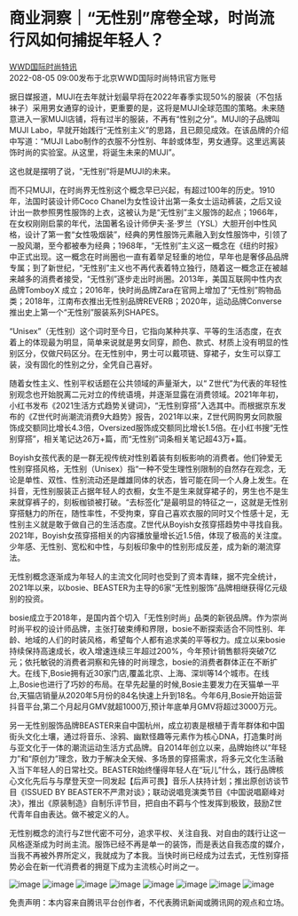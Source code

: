 # 商业洞察｜“无性别”席卷全球，时尚流行风如何捕捉年轻人？

[WWD国际时尚特讯](https://news.qq.com/omn/author/8QMf2XZc6YIeujk%3D)  
2022-08-05 09:00发布于北京WWD国际时尚特讯官方账号

据日媒报道，MUJI在去年就计划最早将在2022年春季实现50%的服装（不包括袜子）采用男女通穿的设计，更重要的是，这将是MUJI全球范围的策略。未来随意进入一家MUJI店铺，将有过半的服装，不再有“性别之分”。MUJI的子品牌叫MUJI Labo，早就开始践行“无性别主义”的思路，且已颇见成效。在该品牌的介绍中写道：“MUJI Labo制作的衣服不分性别、年龄或体型，男女通穿。这里远离装饰时尚的实验室。从这里，将诞生未来的MUJI”。

这也就是摆明了说，“无性别”将是MUJI的未来。

而不只MUJI，在时尚界无性别这个概念早已兴起，有超过100年的历史。1910年，法国时装设计师Coco Chanel为女性设计出第一条女士运动裤装，之后又设计出一款参照男性服饰的上衣，这被认为是“无性别”主义服饰的起点；1966年，在女权刚刚启蒙的年代，法国著名设计师伊夫·圣·罗兰（YSL）大胆开创中性风格，设计了第一套“女性吸烟装”，经典的男性服饰元素融入到女性服饰中，引领了一股风潮，至今都被奉为经典；1968年，“无性别”主义这一概念在《纽约时报》中正式出现。这一概念在时尚圈也一直有着举足轻重的地位，早年也是奢侈品品牌专属；到了新世纪，“无性别”主义也不再代表着特立独行，随着这一概念正在被越来越多的消费者接受，“无性别”逐步走出时尚圈。2013年，美国互联网中性内衣品牌TomboyX 成立；2016年，快时尚品牌Zara在官网上增加了“无性别”购物品类；2018年，江南布衣推出无性别品牌REVERB；2020年，运动品牌Converse推出史上第一个“无性别”服装系列SHAPES。

“Unisex”（无性别）这个词时至今日，它指向某种共享、平等的生活态度，在衣着上的体现最为明显，简单来说就是男女同穿，颜色、款式、材质上没有明显的性别区分，仅做尺码区分。在无性别中，男士可以戴项链、穿裙子，女生可以穿工装，没有固化的性别之分，全凭自己喜好。

随着女性主义、性别平权话题在公共领域的声量渐大，以“ Z世代”为代表的年轻性别观念也开始脱离二元对立的传统语境，并逐渐显露在消费领域。2021年年初，小红书发布《2021生活方式趋势关键词》，“无性别穿搭”入选其中。而根据京东发布的《Z世代时尚潮流消费9大趋势》报告，2021年以来，Z世代网购男女同款服饰成交额同比增长4.3倍，Oversized服饰成交额同比增长1.5倍。在小红书搜“无性别穿搭”，相关笔记达26万+篇，而“无性别”词条相关笔记超43万+篇。

Boyish女孩代表的是一群无视传统对性别着装有刻板影响的消费者。他们钟爱无性别穿搭风格，无性别（Unisex）指“一种不受生理性别限制的自然存在观念，无论是单性、双性、性别流动还是雌雄同体的状态，皆可能在同一个人身上发生。在抖音，无性别服装正占据年轻人的衣橱，女生不是生来就穿裙子的，男生也不是生来就穿裤子的，刻板枷锁被打破。“去标签化”是最明显的特征之一，这就是无性别穿搭魅力的所在，随性率性，不受拘束，穿自己喜欢衣服的同时又个性感十足，无性别主义就是敢于做自己的生活态度。Z世代从Boyish女孩穿搭趋势中寻找自我。2021年，Boyish女孩穿搭相关的内容播放量增长近1.5倍，体现了极高的关注度。少年感、无性别、宽松和中性，与刻板印象中的性别形成反差，成为新的潮流穿法。

无性别概念逐渐成为年轻人的主流文化同时也受到了资本青睐，据不完全统计，2021年以来，以bosie、BEASTER为主导的6家“无性别服饰”品牌相继获得亿元级别的投资。

bosie成立于2018年，是国内首个切入「无性别时尚」品类的新锐品牌。作为崇尚时尚平权的设计师品牌，主张打破束缚和界限，bosie不断探索适合不同性别、年龄、地域的人们的时装风格，希望每个人都有追求美的平等权力。成立以来bosie持续保持高速成长，收入增速连续三年超过200%，今年预计销售额将突破7亿元；依托敏锐的消费者洞察和先锋的时尚理念，bosie的消费者群体正在不断扩大。在线下,Bosie拥有近30家门店,覆盖北京、上海、深圳等14个城市。在线上,Bosie也进行了巧妙的布局。在早先起量的时候,Bosie主要发力在天猫单一平台,天猫店销量从2020年5月份的84名快速上升到18名。今年6月,Bosie开始运营抖音平台,第二个月起月GMV就超1000万,预计年底单月GMV将超过3000万元。

另一无性别服饰品牌BEASTER来自中国杭州，成立初衷是根植于青年群体和中国街头文化土壤，通过将音乐、涂鸦、幽默怪趣等元素作为核心DNA，打造集时尚与亚文化于一体的潮流运动生活方式品牌。自2014年创立以来，品牌始终以“年轻力”和“原创力”理念，致力于解决全天候、多场景的穿搭需求，将多元文化生活融入当下年轻人的日常社交。BEASTER始终懂得年轻人在“玩儿”什么，践行品牌核心文化先后与与摩登天空一同发起【后声可畏】音乐人扶持计划；推出原创访谈节目《ISSUED BY BEASTER不严肃对谈》；联动说唱竞演类节目《中国说唱巅峰对决》，推出《原装制造》自制乐评节目，把自由不羁与个性发挥到极致，鼓励Z世代青年自由表达。做不被定义的人。

无性别概念的流行与Z世代密不可分，追求平权、关注自我、对自由的践行让这一风格逐渐成为时尚主流。服饰已经不再是单一的装饰，而是表达自我态度的媒介，当我不再被外界所定义，我就成为了本我。当快时尚已经成为过去式，无性别穿搭势必会在新一代消费者的拥趸下成为主流核心时尚之一。

![image](http://inews.gtimg.com/newsapp_bt/0/15145011543/641)
![image](http://inews.gtimg.com/newsapp_bt/0/15145011545/641)
![image](http://inews.gtimg.com/newsapp_bt/0/15145011706/641)
![image](http://inews.gtimg.com/newsapp_bt/0/15145011709/641)
![image](http://inews.gtimg.com/newsapp_bt/0/15145011710/641)
![image](http://inews.gtimg.com/newsapp_bt/0/15145011937/641)
![image](http://inews.gtimg.com/newsapp_bt/0/15145011939/641)
![image](http://inews.gtimg.com/newsapp_bt/0/15145011942/1000)

免责声明：本内容来自腾讯平台创作者，不代表腾讯新闻或腾讯网的观点和立场。
<!-- tcd_original_link https://news.qq.com/rain/a/20220805A01ME700 -->
